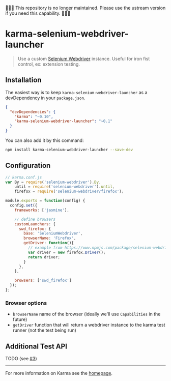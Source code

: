 🛑🛑🛑 This repository is no longer maintained.  Please use the ustream version if you need this capability. 🛑🛑🛑

# karma-selenium-webdriver-launcher

> Use a custom [Selenium Webdriver](http://www.seleniumhq.org/) instance. Useful for iron fist control, ex: extension testing.


## Installation

The easiest way is to keep `karma-selenium-webdriver-launcher` as a devDependency in your `package.json`.
```json
{
  "devDependencies": {
    "karma": "~0.10",
    "karma-selenium-webdriver-launcher": "~0.1"
  }
}
```

You can also add it by this command:
```bash
npm install karma-selenium-webdriver-launcher --save-dev
```


## Configuration

```js
// karma.conf.js
var By = require('selenium-webdriver').By,
    until = require('selenium-webdriver').until,
    firefox = require('selenium-webdriver/firefox');

module.exports = function(config) {
  config.set({
    frameworks: ['jasmine'],

    // define browsers
    customLaunchers: {
      swd_firefox: {
        base: 'SeleniumWebdriver',
        browserName: 'Firefox',
        getDriver: function(){
          // example from https://www.npmjs.com/package/selenium-webdriver#usage
          var driver = new firefox.Driver();
          return driver;
        }
      },
    },

    browsers: ['swd_firefox']
  });
};
```

### Browser options
- `browserName` name of the browser (ideally we'll use `Capabilities` in the future)
- `getDriver` function that will return a webdriver instance to the karma test runner (not the test being run)

## Additional Test API
TODO (see [#3](https://github.com/PixnBits/karma-selenium-webdriver-launcher/issues/3))

----

For more information on Karma see the [homepage](http://karma-runner.github.io).
